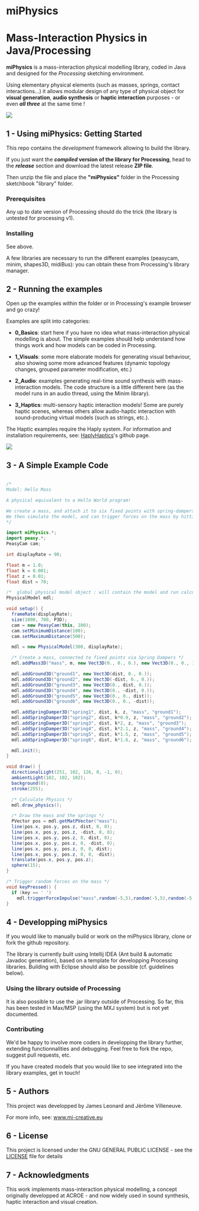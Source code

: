 # **miPhysics**
# Mass-Interaction Physics in Java/Processing

**miPhysics** is a mass-interaction physical modelling library, coded in Java and designed for the *Processing* sketching environment.

Using elementary physical elements (such as masses, springs, contact interactions...) it allows modular design of any type of physical object for **visual generation**, **audio synthesis** or **haptic interaction** purposes - or even ***all three*** at the same time !

![](data/mesh.gif)


## 1 - Using miPhysics: Getting Started

This repo contains the _development_ framework allowing to build the library.

If you just want the **_compiled_ version of the library for Processing**, head to the ***release*** section and download the latest release **ZIP file**.

Then unzip the file and place the **"miPhysics"** folder in the Processing sketchbook "library" folder. 


### Prerequisites

Any up to date version of Processing should do the trick (the library is untested for processing v1).

### Installing

See above.

A few libraries are necessary to run the different examples (peasycam, minim, shapes3D, midiBus): you can obtain these from Processing's library manager.

## 2 - Running the examples

Open up the examples within the folder or in Processing's example browser and go crazy!

Examples are split into categories:

* **0_Basics**: start here if you have no idea what mass-interaction physical modelling is about. The simple examples should help understand how things work and how models can be coded in Processing.

* **1_Visuals**: some more elaborate models for generating visual behaviour, also showing some more advanced features (dynamic topology changes, grouped parameter modification, etc.)

* **2_Audio**: examples generating real-time sound synthesis with mass-interaction models. The code structure is a little different here (as the model runs in an audio thread, using the Minim library).

* **3_Haptics**: multi-sensory haptic interaction models! Some are purely haptic scenes, whereas others allow audio-haptic interaction with sound-producing virtual models (such as strings, etc.).

The Haptic examples require the Haply system. For information and installation requirements, see: [HaplyHaptics](https://github.com/HaplyHaptics)'s github page.

![](data/string.gif)


## 3 - A Simple Example Code


```java

/*
Model: Hello Mass

A physical equivalent to a Hello World program!

We create a mass, and attach it to six fixed points with spring-dampers.
We then simulate the model, and can trigger forces on the mass by hitting the space bar.
*/

import miPhysics.*;
import peasy.*;
PeasyCam cam;

int displayRate = 90;

float m = 1.0;
float k = 0.001;
float z = 0.01;
float dist = 70;

/*  global physical model object : will contain the model and run calculations. */
PhysicalModel mdl;

void setup() {
  frameRate(displayRate);
  size(1000, 700, P3D);
  cam = new PeasyCam(this, 100);
  cam.setMinimumDistance(100);
  cam.setMaximumDistance(500);

  mdl = new PhysicalModel(300, displayRate);

  /* Create a mass, connected to fixed points via Spring Dampers */
  mdl.addMass3D("mass", m, new Vect3D(0., 0., 0.), new Vect3D(0., 0., 1.));

  mdl.addGround3D("ground1", new Vect3D(dist, 0., 0.));
  mdl.addGround3D("ground2", new Vect3D(-dist, 0., 0.));
  mdl.addGround3D("ground3", new Vect3D(0., dist, 0.));
  mdl.addGround3D("ground4", new Vect3D(0., -dist, 0.));
  mdl.addGround3D("ground5", new Vect3D(0., 0., dist));
  mdl.addGround3D("ground6", new Vect3D(0., 0., -dist));

  mdl.addSpringDamper3D("spring1", dist, k, z, "mass", "ground1"); 
  mdl.addSpringDamper3D("spring2", dist, k*0.9, z, "mass", "ground2"); 
  mdl.addSpringDamper3D("spring3", dist, k*2, z, "mass", "ground3"); 
  mdl.addSpringDamper3D("spring4", dist, k*2.1, z, "mass", "ground4"); 
  mdl.addSpringDamper3D("spring5", dist, k*1.5, z, "mass", "ground5"); 
  mdl.addSpringDamper3D("spring6", dist, k*1.6, z, "mass", "ground6"); 

  mdl.init(); 
}

void draw() {
  directionalLight(251, 102, 126, 0, -1, 0);
  ambientLight(102, 102, 102);
  background(0);
  stroke(255);

  /* Calculate Physics */
  mdl.draw_physics();

  /* Draw the mass and the springs */
  PVector pos = mdl.getMatPVector("mass");
  line(pos.x, pos.y, pos.z, dist, 0, 0);
  line(pos.x, pos.y, pos.z, -dist, 0, 0);
  line(pos.x, pos.y, pos.z, 0, dist, 0);
  line(pos.x, pos.y, pos.z, 0, -dist, 0);
  line(pos.x, pos.y, pos.z, 0, 0, dist);
  line(pos.x, pos.y, pos.z, 0, 0, -dist);
  translate(pos.x, pos.y, pos.z);
  sphere(15);
}

/* Trigger random forces on the mass */
void keyPressed() {
  if (key == ' ')
    mdl.triggerForceImpulse("mass",random(-5,5),random(-5,5),random(-5,5));
}

```

## 4 - Developping miPhysics

If you would like to manually build or work on the miPhysics library, clone or fork the github repository.

The library is currently built using Intellij IDEA (Ant build & automatic Javadoc generation), based on a template for developping Processing libraries.
Building with Eclipse should also be possible (cf. guidelines below).


### Using the library outside of Processing

It is also possible to use the .jar library outside of Processing. So far, this has been tested in Max/MSP (using the MXJ system) but is not yet documented.

### Contributing

We'd be happy to involve more coders in developping the library further, extending functionnalities and debugging. Feel free to fork the repo, suggest pull requests, etc.


If you have created models that you would like to see integrated into the library examples, get in touch!


## 5 - Authors

This project was developped by James Leonard and Jérôme Villeneuve.

For more info, see: www.mi-creative.eu

## 6 - License

This project is licensed under the GNU GENERAL PUBLIC LICENSE - see the [LICENSE](LICENSE) file for details

## 7 - Acknowledgments

This work implements mass-interaction physical modelling, a concept originally developped at ACROE - and now widely used in sound synthesis, haptic interaction and visual creation.

